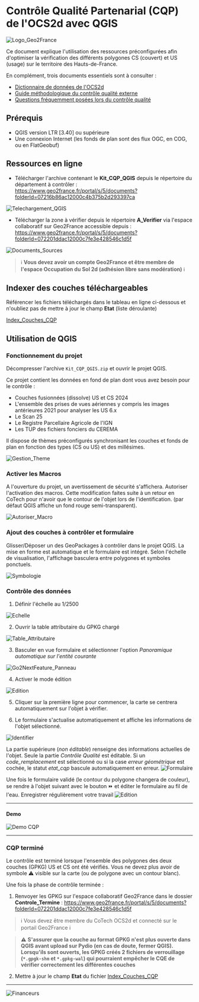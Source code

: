 # Contrôle Qualité Partenarial (CQP) de l'OCS2d avec QGIS

![Logo_Geo2France](./img/geo2france_alt.png)

Ce document explique l'utilisation des ressources préconfigurées afin d'optimiser la vérification des différents polygones CS (couvert) et US (usage) sur le territoire des Hauts-de-France.

En complément, trois documents essentiels sont à consulter :

- [Dictionnaire de données de l'OCS2d](https://github.com/geo2france/ocs2d/blob/main/documentation/dictionnaire_ocs2d_hdf.pdf)
- [Guide méthodologique du contrôle qualité externe](https://github.com/geo2france/ocs2d/blob/main/documentation/guide_methodo_cqe_ocs2d_hdf.pdf)
- [Questions fréquemment posées lors du contrôle qualité](https://github.com/geo2france/ocs2d/wiki/FAQ-Contr%C3%B4le-Qualit%C3%A9-Partenarial)

## Prérequis

- QGIS version LTR [3.40] ou supérieure
- Une connexion Internet (les fonds de plan sont des flux OGC, en COG, ou en FlatGeobuf)

## Ressources en ligne

- Télécharger l'archive contenant le **Kit_CQP_QGIS** depuis le répertoire du département à contrôler : <https://www.geo2france.fr/portal/s/5/documents?folderId=07216b86ac12000c4b375b2d293397ca>

![Telechargement_QGIS](./img/github_1.png)

- Télécharger la zone à vérifier depuis le répertoire **A_Verifier** via l'espace collaboratif sur Geo2France accessible depuis : <https://www.geo2france.fr/portal/s/5/documents?folderId=072201ddac12000c7fe3e428546c1d5f>

![Documents_Sources](./img/pydio_1.gif)

> :information_source: **Vous devez avoir un compte Geo2France et être membre de l'espace Occupation du Sol 2d (adhésion libre sans modération)** :information_source:

## Indexer des couches téléchargeables

Référencer les fichiers téléchargés dans le tableau en ligne ci-dessous et n'oubliez pas de mettre à jour le champ **Etat** (liste déroulante)

[Index_Couches_CQP](https://www.geo2france.fr/portal/dw/oeditor?docId=0719e7b3ac12000c54c4d19031ed39d8&mode=edit)

## Utilisation de QGIS

### Fonctionnement du projet

Décompresser l'archive `Kit_CQP_QGIS.zip` et ouvrir le projet QGIS.

Ce projet contient les données en fond de plan dont vous avez besoin pour le contrôle :

- Couches fusionnées (dissolve) US et CS 2024
- L'ensemble des prises de vues aériennes y compris les images antérieures 2021 pour analyser les US 6.x
- Le Scan 25
- Le Registre Parcellaire Agricole de l'IGN
- Les TUP des fichiers fonciers du CEREMA

Il dispose de thèmes préconfigurés synchronisant les couches et fonds de plan en fonction des types (CS ou US) et des millésimes.

![Gestion_Theme](./img/qgis_settings_2.png)

### Activer les Macros

A l'ouverture du projet, un avertissement de sécurité s'affichera. Autoriser l'activation des macros.
Cette modification faites suite à un retour en CoTech pour n'avoir que le contour de l'objet lors de l'identification. (par défaut QGIS affiche un fond rouge semi-transparent).

![Autoriser_Macro](./img/qgis_macro.png)

### Ajout des couches à contrôler et formulaire

Glisser/Déposer un des GeoPackages à contrôler dans le projet QGIS.
La mise en forme est automatique et le formulaire est intégré.
Selon l'échelle de visualisation, l'affichage basculera entre polygones et symboles ponctuels.

![Symbologie](./img/qgis_settings_3.png)

### Contrôle des données

1. Définir l'échelle au 1/2500

![Echelle](./img/qgis_settings_4.png)

2. Ouvrir la table attributaire du GPKG chargé

![Table_Attributaire](./img/qgis_settings_5.png)

3. Basculer en vue formulaire et sélectionner l'option _Panoramique automatique sur l'entité courante_

![Go2NextFeature_Panneau](./img/qgis_settings_6.png)

4. Activer le mode édition

![Edition](./img/qgis_settings_7a.png)

5. Cliquer sur la première ligne pour commencer, la carte se centrera automatiquement sur l'objet à vérifier.

6. Le formulaire s'actualise automatiquement et affiche les informations de l'objet sélectionné.

![Identifier](./img/qgis_settings_7b.png)

La partie supérieure (_non éditable_) renseigne des informations actuelles de l'objet.
Seule la partie _Contrôle Qualité_ est éditable.
Si un _code_remplacement_ est sélectionné ou si la case _erreur géométrique_ est cochée, le statut _etat_cqp_ bascule automatiquement en erreur.
![Formulaire](./img/formulaire_1.png)

Une fois le formulaire validé (le contour du polygone changera de couleur), se rendre à l'objet suivant avec le bouton :fast_forward: et éditer le formulaire au fil de l'eau. Enregistrer régulièrement votre travail ![Edition](./img/qgis_settings_8.png)

---

#### Demo

![Demo CQP](./img/demo_cqp_1.gif)

----

### CQP terminé

Le contrôle est terminé lorsque l'ensemble des polygones des deux couches (GPKG) US et CS ont été vérifiés. Vous ne devez plus avoir de symbole :warning: visible sur la carte (ou de polygone avec un contour blanc).

Une fois la phase de contrôle terminée :

1. Renvoyer les GPKG sur l'espace collaboratif Geo2France dans le dossier **Controle_Termine** : <https://www.geo2france.fr/portal/s/5/documents?folderId=072201ddac12000c7fe3e428546c1d5f>

> :information_source: Vous devez être membre du CoTech OCS2d et connecté sur le portail Geo2France :information_source:

> :warning: **S'assurer que la couche au format GPKG n'est plus ouverte dans QGIS avant upload sur Pydio (en cas de doute, fermer QGIS). Lorsqu'ils sont ouverts, les GPKG créés 2 fichiers de verrouillage (`*.gpgk-shm` et `*.gpkg-wal`) qui pourraient empêcher le CQE de vérifier correctement les différentes couches**

2. Mettre à jour le champ **Etat** du fichier [Index_Couches_CQP](https://www.geo2france.fr/portal/dw/oeditor?docId=0719e7b3ac12000c54c4d19031ed39d8&mode=edit)

---

![Financeurs](./img/bandeau_financeurs.png)
